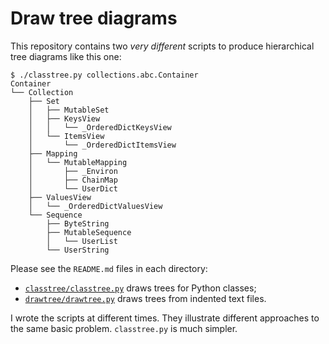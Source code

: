 # Draw tree diagrams

This repository contains two *very different* scripts
to produce hierarchical tree diagrams like this one:

```
$ ./classtree.py collections.abc.Container
Container
└── Collection
    ├── Set
    │   ├── MutableSet
    │   ├── KeysView
    │   │   └── _OrderedDictKeysView
    │   └── ItemsView
    │       └── _OrderedDictItemsView
    ├── Mapping
    │   └── MutableMapping
    │       ├── _Environ
    │       ├── ChainMap
    │       └── UserDict
    ├── ValuesView
    │   └── _OrderedDictValuesView
    └── Sequence
        ├── ByteString
        ├── MutableSequence
        │   └── UserList
        └── UserString
```

Please see the `README.md` files in each directory:

- [`classtree/classtree.py`](classtree/) draws trees for Python classes;
- [`drawtree/drawtree.py`](drawtree/) draws trees from indented text files.

I wrote the scripts at different times.
They illustrate different approaches to the same basic problem.
`classtree.py` is much simpler.
